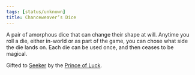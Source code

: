 ```yaml
---
tags: [status/unknown]
title: Chanceweaver’s Dice
---
```



A pair of amorphous dice that can change their shape at will. Anytime you roll a die, either in-world or as part of the game, you can chose what side the die lands on. Each die can be used once, and then ceases to be magical. 

Gifted to [Seeker](<../../../../people/pcs/dunmar-fellowship/seeker.md>) by the [Prince of Luck](<../../../../people/extraplanar-powers/prince-of-luck.md>). 